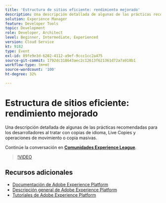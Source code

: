 ```yaml
---
title: 'Estructura de sitios eficiente: rendimiento mejorado'
description: Una descripción detallada de algunas de las prácticas recomendadas para los desarrolladores al tratar con copias de idioma, Live Copies y operaciones de movimiento o copia masivas.
solution: Experience Manager
feature: Developer Tools
topic: Development
role: Developer, Architect
level: Beginner, Intermediate, Experienced
version: Cloud Service
kt: 9182
type: Event
exl-id: 89fe9e3d-6202-4112-a9ef-9ccc1cc2a475
source-git-commit: 1792dc318643aec2c12613f621361d72a7a918b1
workflow-type: tm+mt
source-wordcount: '100'
ht-degree: 32%

---
```


# Estructura de sitios eficiente: rendimiento mejorado

Una descripción detallada de algunas de las prácticas recomendadas para los desarrolladores al tratar con copias de idioma, Live Copies y operaciones de movimiento o copia masivas.

Continúe la conversación en **[Comunidades Experience League](https://adobe.ly/39DoIQT)**.

>[!VIDEO](https://video.tv.adobe.com/v/337723/?quality=12&learn=on&hidetitle=true)

## Recursos adicionales

- [Documentación de Adobe Experience Platform](https://experienceleague.adobe.com/docs/experience-platform.html?lang=es)
- [Descripción general de Adobe Experience Platform](https://experienceleague.adobe.com/docs/experience-platform/landing/home.html?lang=es)
- [Tutoriales de Adobe Experience Platform](https://experienceleague.adobe.com/docs/platform-learn/tutorials/overview.html?lang=es)
